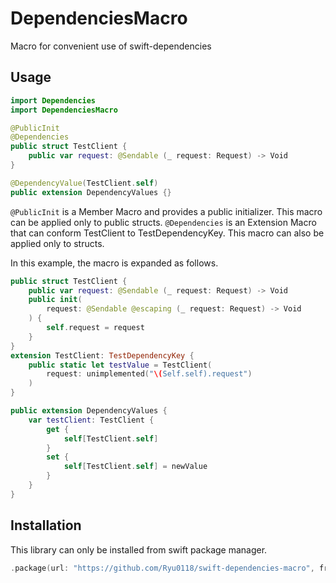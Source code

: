 # DependenciesMacro
Macro for convenient use of swift-dependencies

## Usage
```Swift
import Dependencies
import DependenciesMacro

@PublicInit
@Dependencies
public struct TestClient {
    public var request: @Sendable (_ request: Request) -> Void
}

@DependencyValue(TestClient.self)
public extension DependencyValues {}
```
`@PublicInit` is a Member Macro and provides a public initializer.
This macro can be applied only to public structs.
`@Dependencies` is an Extension Macro that can conform TestClient to TestDependencyKey. This macro can also be applied only to structs.

In this example, the macro is expanded as follows.
```Swift
public struct TestClient {
    public var request: @Sendable (_ request: Request) -> Void
    public init(
        request: @Sendable @escaping (_ request: Request) -> Void
    ) {
        self.request = request
    }
}
extension TestClient: TestDependencyKey {
    public static let testValue = TestClient(
        request: unimplemented("\(Self.self).request")
    )
}

public extension DependencyValues {
    var testClient: TestClient {
        get {
            self[TestClient.self]
        }
        set {
            self[TestClient.self] = newValue
        }
    }
}
```

## Installation
This library can only be installed from swift package manager.
```Swift
.package(url: "https://github.com/Ryu0118/swift-dependencies-macro", from: "0.1.0")
```
